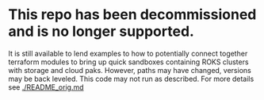 # This repo has been decommissioned and is no longer supported.  

It is still available to lend examples to how to potentially connect together terraform modules to bring up quick sandboxes containing ROKS clusters with storage and cloud paks.  However, paths may have changed, versions may be back leveled.  This code may not run as described.  For more details see [./README_orig.md](./README_orig.md)
